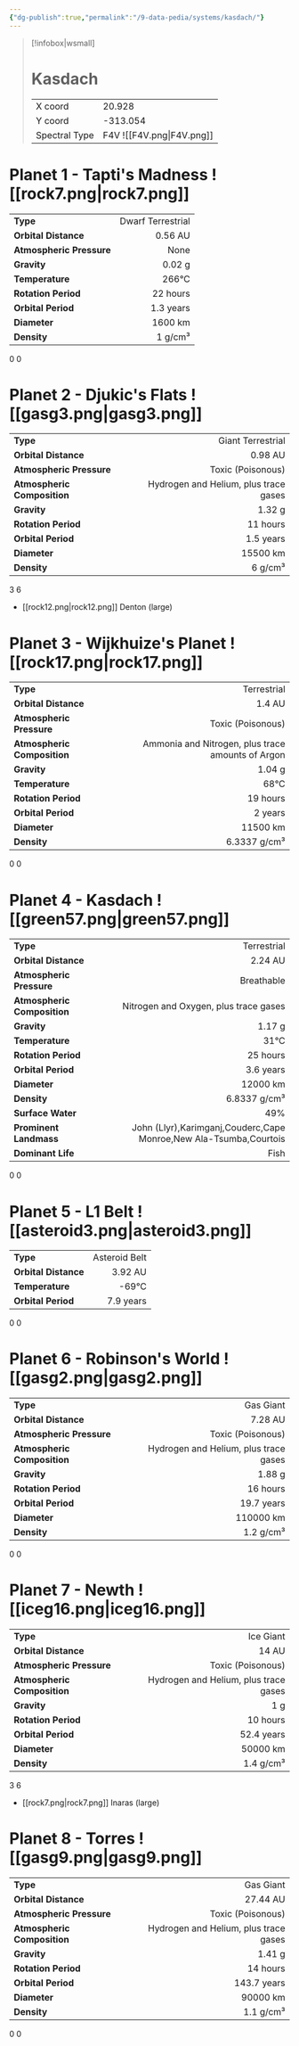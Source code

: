```yaml
---
{"dg-publish":true,"permalink":"/9-data-pedia/systems/kasdach/"}
---
```


> [!infobox|wsmall]
> # Kasdach
> | | |
> | - | - |
> | X coord | 20.928 |
> | Y coord| -313.054 |
> | Spectral Type | F4V ![[F4V.png\|F4V.png]] |

# Planet 1 - Tapti's Madness ![[rock7.png\|rock7.png]]
|                             |                           |
| --------------------------- | -------------------------:|
| **Type**                    |             Dwarf Terrestrial |
| **Orbital Distance**        |   0.56 AU |
| **Atmospheric Pressure**    |       None |
| **Gravity**                 |        0.02 g |
| **Temperature**             |    266°C |
| **Rotation Period**         |  22 hours |
| **Orbital Period** | 1.3 years |
| **Diameter**                |      1600 km | 
| **Density**                 |    1 g/cm³ |



0
0



# Planet 2 - Djukic's Flats ![[gasg3.png\|gasg3.png]]
|                             |                           |
| --------------------------- | -------------------------:|
| **Type**                    |             Giant Terrestrial |
| **Orbital Distance**        |   0.98 AU |
| **Atmospheric Pressure**    |       Toxic (Poisonous) |
| **Atmospheric Composition** |      Hydrogen and Helium, plus trace gases |
| **Gravity**                 |        1.32 g |
| **Rotation Period**         |  11 hours |
| **Orbital Period** | 1.5 years |
| **Diameter**                |      15500 km | 
| **Density**                 |    6 g/cm³ |



3
6

- [[rock12.png\|rock12.png]] Denton (large)

# Planet 3 - Wijkhuize's Planet ![[rock17.png\|rock17.png]]
|                             |                           |
| --------------------------- | -------------------------:|
| **Type**                    |             Terrestrial |
| **Orbital Distance**        |   1.4 AU |
| **Atmospheric Pressure**    |       Toxic (Poisonous) |
| **Atmospheric Composition** |      Ammonia and Nitrogen, plus trace amounts of Argon |
| **Gravity**                 |        1.04 g |
| **Temperature**             |    68°C |
| **Rotation Period**         |  19 hours |
| **Orbital Period** | 2 years |
| **Diameter**                |      11500 km | 
| **Density**                 |    6.3337 g/cm³ |



0
0



# Planet 4 - Kasdach ![[green57.png\|green57.png]]
|                             |                           |
| --------------------------- | -------------------------:|
| **Type**                    |             Terrestrial |
| **Orbital Distance**        |   2.24 AU |
| **Atmospheric Pressure**    |       Breathable |
| **Atmospheric Composition** |      Nitrogen and Oxygen, plus trace gases |
| **Gravity**                 |        1.17 g |
| **Temperature**             |    31°C |
| **Rotation Period**         |  25 hours |
| **Orbital Period** | 3.6 years |
| **Diameter**                |      12000 km | 
| **Density**                 |    6.8337 g/cm³ |
| **Surface Water**           |           49% | 
| **Prominent Landmass**      |         John (Llyr),Karimganj,Couderc,Cape Monroe,New Ala-Tsumba,Courtois | 
| **Dominant Life**           |         Fish |



0
0



# Planet 5 - L1 Belt ![[asteroid3.png\|asteroid3.png]]
|                             |                           |
| --------------------------- | -------------------------:|
| **Type**                    |             Asteroid Belt |
| **Orbital Distance**        |   3.92 AU |
| **Temperature**             |    -69°C |
| **Orbital Period** | 7.9 years |



0
0



# Planet 6 - Robinson's World ![[gasg2.png\|gasg2.png]]
|                             |                           |
| --------------------------- | -------------------------:|
| **Type**                    |             Gas Giant |
| **Orbital Distance**        |   7.28 AU |
| **Atmospheric Pressure**    |       Toxic (Poisonous) |
| **Atmospheric Composition** |      Hydrogen and Helium, plus trace gases |
| **Gravity**                 |        1.88 g |
| **Rotation Period**         |  16 hours |
| **Orbital Period** | 19.7 years |
| **Diameter**                |      110000 km | 
| **Density**                 |    1.2 g/cm³ |



0
0



# Planet 7 - Newth ![[iceg16.png\|iceg16.png]]
|                             |                           |
| --------------------------- | -------------------------:|
| **Type**                    |             Ice Giant |
| **Orbital Distance**        |   14 AU |
| **Atmospheric Pressure**    |       Toxic (Poisonous) |
| **Atmospheric Composition** |      Hydrogen and Helium, plus trace gases |
| **Gravity**                 |        1 g |
| **Rotation Period**         |  10 hours |
| **Orbital Period** | 52.4 years |
| **Diameter**                |      50000 km | 
| **Density**                 |    1.4 g/cm³ |



3
6

- [[rock7.png\|rock7.png]] Inaras (large)

# Planet 8 - Torres ![[gasg9.png\|gasg9.png]]
|                             |                           |
| --------------------------- | -------------------------:|
| **Type**                    |             Gas Giant |
| **Orbital Distance**        |   27.44 AU |
| **Atmospheric Pressure**    |       Toxic (Poisonous) |
| **Atmospheric Composition** |      Hydrogen and Helium, plus trace gases |
| **Gravity**                 |        1.41 g |
| **Rotation Period**         |  14 hours |
| **Orbital Period** | 143.7 years |
| **Diameter**                |      90000 km | 
| **Density**                 |    1.1 g/cm³ |



0
0



